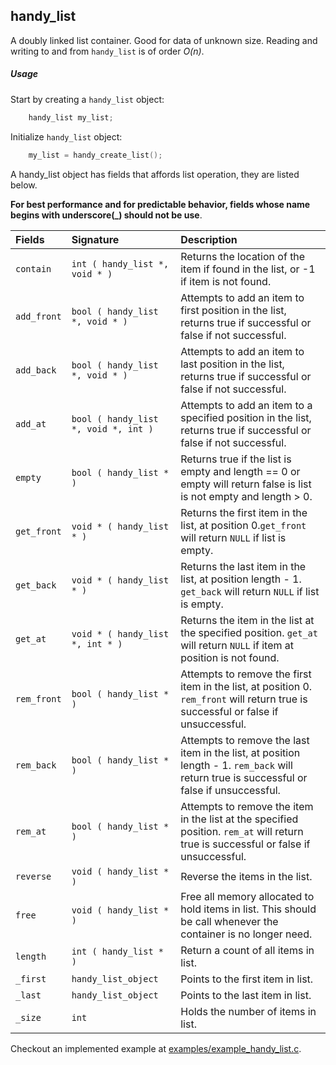 ## handy_list

A doubly linked list container. Good for data of 
unknown size. Reading and writing to and from `handy_list` is of order *O(n)*.

##### Usage

Start by creating a `handy_list` object:

```c
    handy_list my_list;
```

Initialize `handy_list` object:

```c
    my_list = handy_create_list();
```

A handy_list object has fields that affords list operation, they are listed below.

**For best performance and for predictable behavior, fields whose name
begins with underscore(_) should not be use**.

| Fields            | Signature                             | Description                          |
|:------------------|:--------------------------------------|:------------------------------------|
| `contain`         | `int ( handy_list *, void * )`        | Returns the location of the item if found in the list, or -1 if item is not found.|
| `add_front`       | `bool ( handy_list *, void * )`       | Attempts to add an item to first position in the list, returns true if successful or false if not successful.|
| `add_back`        | `bool ( handy_list *, void * )`       | Attempts to add an item to last position in the list, returns true if successful or false if not successful.
| `add_at`          | `bool ( handy_list *, void *, int )`  | Attempts to add an item to a specified position in the list, returns true if successful or false if not successful.
| `empty`           | `bool ( handy_list * )`               | Returns true if the list is empty and length == 0 or empty will return false is list is not empty and length > 0.
| `get_front`       | `void * ( handy_list * )`             | Returns the first item in the list, at position 0.`get_front` will return `NULL` if list is empty.
| `get_back`        | `void * ( handy_list * )`             | Returns the last item in the list, at position length - 1. `get_back` will return `NULL` if list is empty.
| `get_at`          | `void * ( handy_list *, int * )`      | Returns the item in the list at the specified position. `get_at` will return `NULL` if item at position is not found.
| `rem_front`       | `bool ( handy_list * )`               | Attempts to remove the first item in the list, at position 0. `rem_front` will return true is successful or false if unsuccessful.
| `rem_back`        | `bool ( handy_list * )`               | Attempts to remove the last item in the list, at position length - 1. `rem_back` will return true is successful or false if unsuccessful.
| `rem_at`          | `bool ( handy_list * )`               | Attempts to remove the item in the list at the specified position. `rem_at` will return true is successful or false if unsuccessful.
| `reverse`         | `void ( handy_list * )`               | Reverse the items in the list.
| `free`            | `void ( handy_list * )`               | Free all memory allocated to hold items in list. This should be call whenever the container is no longer need.
| `length`          | `int ( handy_list * )`                | Return a count of all items in list.
| `_first`          | `handy_list_object`                   | Points to the first item in list.
| `_last`           | `handy_list_object`                   | Points to the last item in list.
| `_size`           | `int`                                 | Holds the number of items in list.


Checkout an implemented example at [examples/example_handy_list.c](../examples/example_handy_list.c).